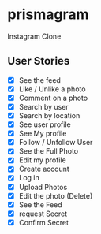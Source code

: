 # prismagram

Instagram Clone

## User Stories

- [X] See the feed
- [X] Like / Unlike a photo
- [X] Comment on a photo
- [X] Search by user
- [X] Search by location
- [X] See user profile
- [X] See My profile
- [X] Follow / Unfollow User
- [X] See the Full Photo
- [X] Edit my profile
- [X] Create account
- [X] Log in
- [X] Upload Photos
- [X] Edit the photo (Delete)
- [X] See the Feed
- [X] request Secret
- [X] Confirm Secret 